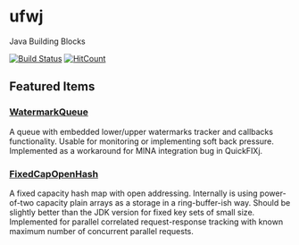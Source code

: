 # ufwj
Java Building Blocks

[![Build Status](https://travis-ci.org/mrbald/ufwj.svg?branch=master)](https://travis-ci.org/mrbald/ufwj)
[![HitCount](_http://hits.dwyl.io/mrbald/ufwj.svg)](http://hits.dwyl.io/mrbald/ufwj)

## Featured Items

### [WatermarkQueue](base/src/main/java/net/bobah/ufwj/queue/WatermarkQueue.java)
A queue with embedded lower/upper watermarks tracker and callbacks functionality.
Usable for monitoring or implementing soft back pressure.
Implemented as a workaround for MINA integration bug in QuickFIXj.

### [FixedCapOpenHash](base/src/main/java/net/bobah/ufwj/hash/FixedCapOpenHash.java)
A fixed capacity hash map with open addressing.
Internally is using power-of-two capacity plain arrays as a storage in a ring-buffer-ish way.
Should be slightly better than the JDK version for fixed key sets of small size.
Implemented for parallel correlated request-response tracking with known maximum number of concurrent parallel requests.

